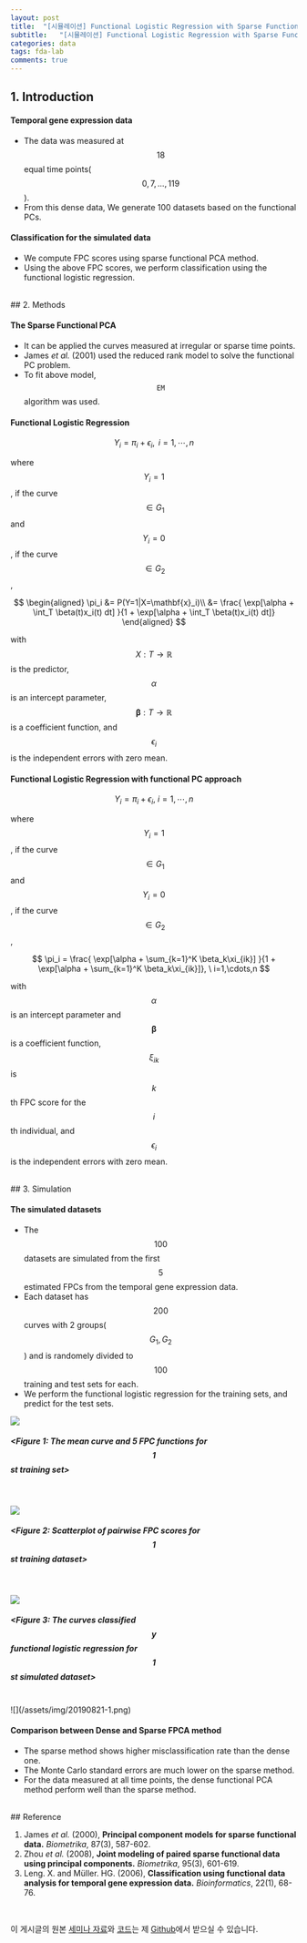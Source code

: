 ```yaml
---
layout: post
title:  "[시뮬레이션] Functional Logistic Regression with Sparse Functional PCA Method"
subtitle:   "[시뮬레이션] Functional Logistic Regression with Sparse Functional PCA Method"
categories: data
tags: fda-lab
comments: true
---
```




## 1. Introduction

#### Temporal gene expression data
- The data was measured at $$18$$ equal time points($$0, 7, ..., 119$$).
- From this dense data, We generate 100 datasets based on the functional PCs. 

#### Classification for the simulated data
- We compute FPC scores using sparse functional PCA method.
- Using the above FPC scores, we perform classification using the functional logistic regression.


<br>
## 2. Methods

#### The Sparse Functional PCA
- It can be applied the curves measured at irregular or sparse time points.
- James *et al.* (2001) used the reduced rank model to solve the functional PC problem.
- To fit above model, $$\texttt{EM}$$ algorithm was used.

#### Functional Logistic Regression

$$Y_i = \pi_i + \epsilon_i, \text{   } i=1,\cdots,n $$

where $$Y_i=1$$, if the curve $$\in G_1$$ and $$Y_i=0$$, if the curve $$\in G_2$$,

$$ 
\begin{aligned}
    \pi_i &= P(Y=1|X=\mathbf{x}_i)\\
          &= \frac{ \exp[\alpha + \int_T \beta(t)x_i(t) dt] }{1 + \exp[\alpha + \int_T \beta(t)x_i(t) dt]}
\end{aligned}  
$$

with $$X:T \rightarrow \mathbb{R}$$ is the predictor, $$\alpha$$ is an intercept parameter, $$\mathbf\beta : T \rightarrow \mathbb{R}$$ is a coefficient function, and $$\epsilon_i$$ is the independent errors with zero mean.

#### Functional Logistic Regression with functional PC approach

$$ Y_i = \pi_i + \epsilon_i, \ i=1,\cdots,n $$

where $$Y_i=1$$, if the curve $$\in G_1$$ and $$Y_i=0$$, if the curve $$\in G_2$$,

$$ \pi_i = \frac{ \exp[\alpha + \sum_{k=1}^K \beta_k\xi_{ik}] }{1 + \exp[\alpha + \sum_{k=1}^K \beta_k\xi_{ik}]}, \ i=1,\cdots,n $$

with $$\alpha$$ is an intercept parameter and $$\mathbf\beta$$ is a coefficient function, $$\xi_{ik}$$ is $$k$$th FPC score for the $$i$$th individual, and $$\epsilon_i$$ is the independent errors with zero mean.


<br>
## 3. Simulation

#### The simulated datasets
- The $$100$$ datasets are simulated from the first $$5$$ estimated FPCs from the temporal gene expression data.
- Each dataset has $$200$$ curves with 2 groups($$G_1, G_2$$) and is randomely divided to $$100$$ training and test sets for each.
- We perform the functional logistic regression for the training sets, and predict for the test sets.

![](https://github.com/statKim/FDA-Lab/blob/master/Principal%20Component%20Models%20for%20Sparse%20Functional%20Data/Application/logistic_reg/img/1.png?raw=T)
##### <Figure 1: *The mean curve and 5 FPC functions for $$1$$st training set*>
<br>

![](https://github.com/statKim/FDA-Lab/blob/master/Principal%20Component%20Models%20for%20Sparse%20Functional%20Data/Application/logistic_reg/img/3.png?raw=T)
##### <Figure 2: *Scatterplot of pairwise FPC scores for $$1$$st training dataset*>
<br>

![](https://github.com/statKim/FDA-Lab/blob/master/Principal%20Component%20Models%20for%20Sparse%20Functional%20Data/Application/logistic_reg/img/2.png?raw=T)
##### <Figure 3: *The curves classified $$\mathbf{y}$$ functional logistic regression for $$1$$st simulated dataset*>

<br>
![](/assets/img/20190821-1.png)

#### Comparison between Dense and Sparse FPCA method
- The sparse method shows higher misclassification rate than the dense one.
- The Monte Carlo standard errors are much lower on the sparse method.
- For the data measured at all time points, the dense functional PCA method perform well than the sparse method.


<br>
## Reference

1. James *et al.* (2000), **Principal component models for sparse functional data.** *Biometrika*, 87(3), 587-602.
2. Zhou *et al.* (2008), **Joint modeling of paired sparse functional data using principal components.** *Biometrika*, 95(3), 601-619.
3. Leng. X. and Müller. HG. (2006), **Classification using functional data analysis for temporal gene expression data.** *Bioinformatics*, 22(1), 68-76.

<br>

이 게시글의 원본 [세미나 자료](https://github.com/statKim/FDA-Lab/blob/master/Principal%20Component%20Models%20for%20Sparse%20Functional%20Data/Application/logistic_reg/Functional%20logistic%20regression%20for%20sparse%20functional%20pca%20method.pdf)와 [코드](https://github.com/statKim/FDA-Lab/blob/master/Principal%20Component%20Models%20for%20Sparse%20Functional%20Data/Application/logistic_reg/functional%20logistic.R)는 제 [Github](https://github.com/statKim/FDA-Lab)에서 받으실 수 있습니다.
